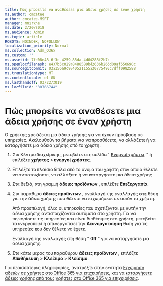 ```yaml
---
title: Πώς μπορείτε να αναθέσετε μια άδεια χρήσης σε έναν χρήστη
ms.author: cmcatee
author: cmcatee-MSFT
manager: mnirkhe
ms.date: 2/20/2018
ms.audience: Admin
ms.topic: article
ROBOTS: NOINDEX, NOFOLLOW
localization_priority: Normal
ms.collection: Adm_O365
ms.custom: ''
ms.assetid: 7fd08e48-6f3c-4259-88da-4d06288f2b7d
ms.openlocfilehash: e437b5c029c8488589bd2636b265d09af550690c
ms.sourcegitcommit: 03a156a9c9740521155a30775492c7dff0982588
ms.translationtype: MT
ms.contentlocale: el-GR
ms.lasthandoff: 03/22/2019
ms.locfileid: "30766744"
---
```

# <a name="how-to-assign-a-license-to-a-user"></a>Πώς μπορείτε να αναθέσετε μια άδεια χρήσης σε έναν χρήστη

Ο χρήστης χρειάζεται μια άδεια χρήσης για να έχουν πρόσβαση σε υπηρεσίες. Ακολουθούν τα βήματα για να προσθέσετε, να αλλάξετε ή να καταργήσετε μια άδεια χρήσης από το χρήστη.
  
1. Στο Κέντρο διαχείρισης, μεταβείτε στη σελίδα " [Ενεργοί χρήστες](https://go.microsoft.com/fwlink/p/?linkid=834822) " ή επιλέξτε **χρήστες** \> **ενεργοί χρήστες**.
    
2. Επιλέξτε το πλαίσιο δίπλα από το όνομα του χρήστη στον οποίο θέλετε να αντιστοιχίσετε, να αλλάξετε ή να καταργήσετε μια άδεια χρήσης.
    
3. Στα δεξιά, στη γραμμή **άδειες προϊόντων** , επιλέξτε **Επεξεργασία**.
    
4. Στο παράθυρο **άδειες προϊόντων** , εναλλαγή της εναλλαγής **στη** θέση για την άδεια χρήσης που θέλετε να εκχωρήσετε σε αυτόν το χρήστη. 
    
    Από προεπιλογή, όλες οι υπηρεσίες που σχετίζονται με αυτήν την άδεια χρήσης αντιστοιχίζονται αυτόματα στο χρήστη. Για να περιορίσετε τις υπηρεσίες που είναι διαθέσιμες στο χρήστη, μεταβείτε το ενεργοποιεί ή απενεργοποιεί την **Απενεργοποίηση** θέση για τις υπηρεσίες που δεν θέλετε να έχετε. 
    
    Εναλλαγή της εναλλαγής στη θέση " **Off** " για να καταργήσετε μια άδεια χρήσης. 
    
5. Στο κάτω μέρος του παραθύρου **άδειες προϊόντων** , επιλέξτε **Αποθήκευση** \> **Κλείσιμο** \> **Κλείσιμο**.
    
Για περισσότερες πληροφορίες, ανατρέξτε στην ενότητα [Εκχώρηση αδειών σε χρήστες στο Office 365 για επιχειρήσεις](https://support.office.com/article/997596b5-4173-4627-b915-36abac6786dc), και να [καταργήσετε άδειες χρήσης από τους χρήστες στο Office 365 για επιχειρήσεις](https://support.office.com/article/9b497c85-d0a4-4735-80fa-d3565bc05bd1).
  

